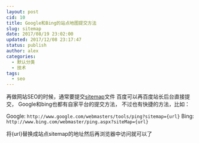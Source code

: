 ```yaml
---
layout: post
cid: 10
title: Google和Bing的站点地图提交方法
slug: sitemap
date: 2017/08/19 23:02:00
updated: 2017/12/08 23:17:47
status: publish
author: alex
categories: 
  - 默认分类
  - 技术
tags: 
  - seo
---
```



再做网站SEO的时候，通常要提交[sitemap][1]文件
百度可以再百度站长后台直接提交，
Google和bing也都有自家平台的提交方法，
不过也有快捷的方法，比如：

Google:
`http://www.google.com/webmasters/tools/ping?sitemap={url}`
Bing:
`http://www.bing.com/webmaster/ping.aspx?siteMap={url}`

将{url}替换成站点sitemap的地址然后再浏览器中访问就可以了




  [1]: http://ziyuan.baidu.com/wiki/640